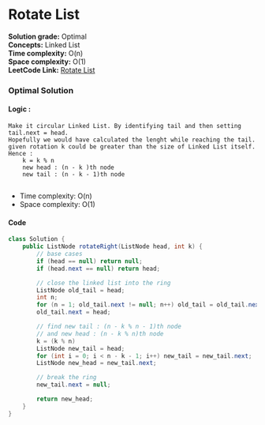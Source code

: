 # Rotate List

**Solution grade:** Optimal  
**Concepts:** Linked List <br>
**Time complexity:** O(n)   <br>
**Space complexity:** O(1)   <br>
**LeetCode Link:** [Rotate List](https://leetcode.com/problems/rotate-list)

### Optimal Solution

#### Logic : 
```
Make it circular Linked List. By identifying tail and then setting tail.next = head.
Hopefully we would have calculated the lenght while reaching the tail.
given rotation k could be greater than the size of Linked List itself. Hence :
    k = k % n
    new head : (n - k )th node
    new tail : (n - k - 1)th node


```
- Time complexity: O(n)
- Space complexity: O(1)

#### Code

```java
class Solution {
    public ListNode rotateRight(ListNode head, int k) {
        // base cases
        if (head == null) return null;
        if (head.next == null) return head;

        // close the linked list into the ring
        ListNode old_tail = head;
        int n;
        for (n = 1; old_tail.next != null; n++) old_tail = old_tail.next;
        old_tail.next = head;

        // find new tail : (n - k % n - 1)th node
        // and new head : (n - k % n)th node
        k = (k % n)
        ListNode new_tail = head;
        for (int i = 0; i < n - k - 1; i++) new_tail = new_tail.next;
        ListNode new_head = new_tail.next;

        // break the ring
        new_tail.next = null;

        return new_head;
    }
}
```

